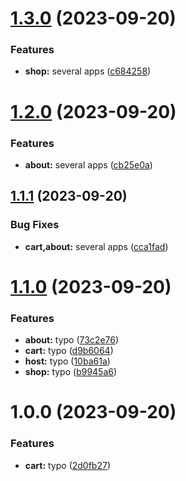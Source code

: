 # [1.3.0](https://github.com/yzhylin/react-module-federation/compare/host-v1.2.0...host-v1.3.0) (2023-09-20)


### Features

* **shop:** several apps ([c684258](https://github.com/yzhylin/react-module-federation/commit/c684258e6a9f452b0e4c063fdc5079233d7f713c))

# [1.2.0](https://github.com/yzhylin/react-module-federation/compare/host-v1.1.1...host-v1.2.0) (2023-09-20)


### Features

* **about:** several apps ([cb25e0a](https://github.com/yzhylin/react-module-federation/commit/cb25e0a5fe55ff0bcdee7f754ecdac8d8054c016))

## [1.1.1](https://github.com/yzhylin/react-module-federation/compare/host-v1.1.0...host-v1.1.1) (2023-09-20)


### Bug Fixes

* **cart,about:** several apps ([cca1fad](https://github.com/yzhylin/react-module-federation/commit/cca1fadd9511a8ee43a8c7cdd2ff2003a3bfc160))

# [1.1.0](https://github.com/yzhylin/react-module-federation/compare/host-v1.0.0...host-v1.1.0) (2023-09-20)


### Features

* **about:** typo ([73c2e76](https://github.com/yzhylin/react-module-federation/commit/73c2e7639460bdc8d7f7dac2c922591d5c4caa6e))
* **cart:** typo ([d9b6064](https://github.com/yzhylin/react-module-federation/commit/d9b60642cf0dd2a76c530f0ec16b020231f1682c))
* **host:** typo ([10ba61a](https://github.com/yzhylin/react-module-federation/commit/10ba61a2a028c7161048c36ac6cf1bf8606dc6c4))
* **shop:** typo ([b9945a6](https://github.com/yzhylin/react-module-federation/commit/b9945a6d792903b359a17a01f6780cc1e914f844))

# 1.0.0 (2023-09-20)


### Features

* **cart:** typo ([2d0fb27](https://github.com/yzhylin/react-module-federation/commit/2d0fb27704aa007c04d633cf9adcb9dd84683dca))
